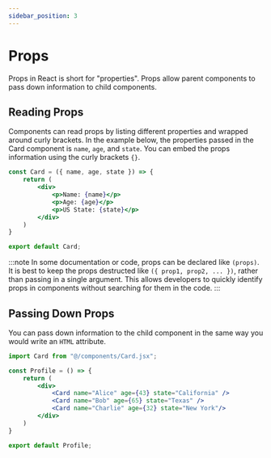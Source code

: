 ```yaml
---
sidebar_position: 3
---
```


# Props

Props in React is short for "properties". Props allow parent components to pass down information to child components.

## Reading Props

Components can read props by listing different properties and wrapped around curly brackets. In the example below, the properties passed in the Card component is `name`, `age`, and `state`. You can embed the props information using the curly brackets `{}`.

```jsx title="/src/components/Card.jsx"
const Card = ({ name, age, state }) => {
	return (
		<div>
			<p>Name: {name}</p>
            <p>Age: {age}</p>
            <p>US State: {state}</p>
		</div>
	)
}

export default Card;
```

:::note
In some documentation or code, props can be declared like `(props)`. It is best to keep the props destructed like `({ prop1, prop2, ... })`, rather than passing in a single argument. This allows developers to quickly identify props in components without searching for them in the code.
:::

## Passing Down Props

You can pass down information to the child component in the same way you would write an `HTML` attribute.

```jsx title="/src/components/Profile.jsx"
import Card from "@/components/Card.jsx";

const Profile = () => {
	return (
		<div>
			<Card name="Alice" age={43} state="California" />
            <Card name="Bob" age={65} state="Texas" />
            <Card name="Charlie" age={32} state="New York"/>
		</div>
	)
}

export default Profile;
```
